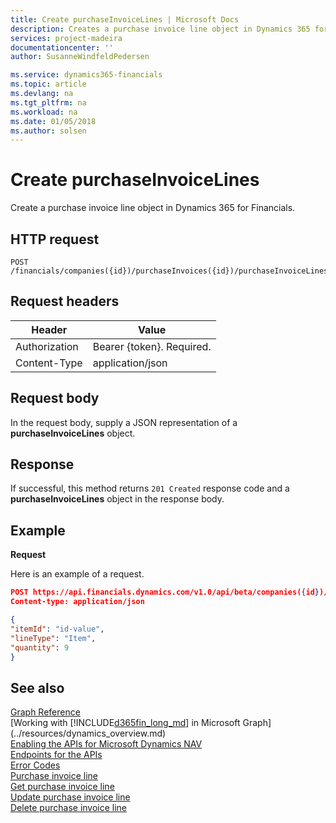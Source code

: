 ```yaml
---
title: Create purchaseInvoiceLines | Microsoft Docs
description: Creates a purchase invoice line object in Dynamics 365 for Financials.
services: project-madeira
documentationcenter: ''
author: SusanneWindfeldPedersen

ms.service: dynamics365-financials
ms.topic: article
ms.devlang: na
ms.tgt_pltfrm: na
ms.workload: na
ms.date: 01/05/2018
ms.author: solsen
---
```


# Create purchaseInvoiceLines
Create a purchase invoice line object in Dynamics 365 for Financials.

## HTTP request

```
POST /financials/companies({id})/purchaseInvoices({id})/purchaseInvoiceLines
```

## Request headers

|Header         |Value                        |
|---------------|-----------------------------|
|Authorization  |Bearer {token}. Required.    |
|Content-Type   |application/json             |

## Request body
In the request body, supply a JSON representation of a **purchaseInvoiceLines** object.

## Response
If successful, this method returns ```201 Created``` response code and a **purchaseInvoiceLines** object in the response body.

## Example

**Request**

Here is an example of a request.

```json
POST https://api.financials.dynamics.com/v1.0/api/beta/companies({id})/purchaseInvoices({id})/purchaseInvoiceLines
Content-type: application/json

{
"itemId": "id-value",
"lineType": "Item",
"quantity": 9
}
```

## See also
[Graph Reference](../api/dynamics_graph_reference.md)  
[Working with [!INCLUDE[d365fin_long_md](../../includes/d365fin_long_md.md)] in Microsoft Graph](../resources/dynamics_overview.md)  
[Enabling the APIs for Microsoft Dynamics NAV](../enabling-apis-for-dynamics-nav.md)  
[Endpoints for the APIs](../endpoints-apis-for-dynamics.md)  
[Error Codes](../dynamics_error_codes.md)  
[Purchase invoice line](../resources/dynamics_purchaseinvoiceline.md)  
[Get purchase invoice line](../api/dynamics_purchaseinvoiceline_get.md)  
[Update purchase invoice line](../api/dynamics_purchaseinvoiceline_update.md)  
[Delete purchase invoice line](../api/dynamics_purchaseinvoiceline_delete.md)  